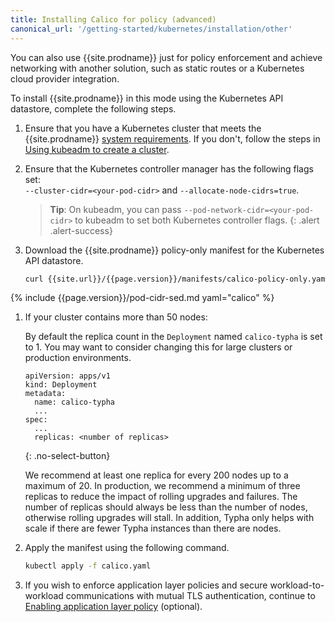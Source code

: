 ```yaml
---
title: Installing Calico for policy (advanced)
canonical_url: '/getting-started/kubernetes/installation/other'
---
```


You can also use {{site.prodname}} just for policy enforcement and achieve networking
with another solution, such as static routes or a Kubernetes cloud provider integration.

To install {{site.prodname}} in this mode using the Kubernetes API datastore,
complete the following steps.

1. Ensure that you have a Kubernetes cluster that meets the
   {{site.prodname}} [system requirements](../requirements). If you don't,
   follow the steps in [Using kubeadm to create a cluster](http://kubernetes.io/docs/getting-started-guides/kubeadm/).

1. Ensure that the Kubernetes controller manager has the following flags
   set: <br>
   `--cluster-cidr=<your-pod-cidr>` and `--allocate-node-cidrs=true`.

   > **Tip**: On kubeadm, you can pass `--pod-network-cidr=<your-pod-cidr>`
   > to kubeadm to set both Kubernetes controller flags.
   {: .alert .alert-success}

1. Download the {{site.prodname}} policy-only manifest for the Kubernetes API datastore.

   ```bash
   curl {{site.url}}/{{page.version}}/manifests/calico-policy-only.yaml -O
   ```

{% include {{page.version}}/pod-cidr-sed.md yaml="calico" %}

1. If your cluster contains more than 50 nodes:

   By default the replica count in the `Deployment` named `calico-typha` is set to 1. 
   You may want to consider changing this for large clusters or production environments.
   
   ```
   apiVersion: apps/v1
   kind: Deployment
   metadata:
     name: calico-typha
     ...
   spec:
     ...
     replicas: <number of replicas>
   ```
   {: .no-select-button}
   
   We recommend at least one replica for every 200 nodes up to a maximum of 20. In production, 
   we recommend a minimum of three replicas to reduce the impact of rolling upgrades and 
   failures.  The number of replicas should always be less than the number of nodes, otherwise 
   rolling upgrades will stall. In addition, Typha only helps with scale if there are fewer 
   Typha instances than there are nodes.

1. Apply the manifest using the following command.

   ```bash
   kubectl apply -f calico.yaml
   ```

1. If you wish to enforce application layer policies and secure workload-to-workload
   communications with mutual TLS authentication, continue to [Enabling application layer policy](app-layer-policy) (optional).
